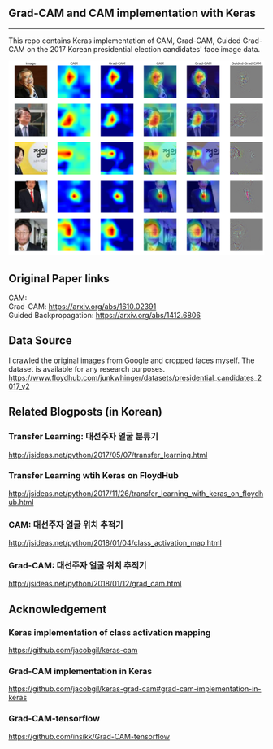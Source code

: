 ## Grad-CAM and CAM implementation with Keras

<hr>

This repo contains Keras implementation of CAM, Grad-CAM, Guided Grad-CAM on the 2017 Korean presidential election candidates' face image data. 

![CAM, Grad-CAM, Guided Grad-CAM](resnet50_guided_grad_cam.png)

## Original Paper links
CAM: <a href="https://arxiv.org/abs/1512.04150"></a>  
Grad-CAM: <a href="https://arxiv.org/abs/1610.02391">https://arxiv.org/abs/1610.02391</a>  
Guided Backpropagation: <a href="https://arxiv.org/abs/1412.6806">https://arxiv.org/abs/1412.6806</a>  

## Data Source
I crawled the original images from Google and cropped faces myself. The dataset is available for any research purposes.
<a href="https://www.floydhub.com/junkwhinger/datasets/presidential_candidates_2017_v2">https://www.floydhub.com/junkwhinger/datasets/presidential_candidates_2017_v2</a>

## Related Blogposts (in Korean)
### Transfer Learning: 대선주자 얼굴 분류기
<a href="http://jsideas.net/python/2017/05/07/transfer_learning.html">http://jsideas.net/python/2017/05/07/transfer_learning.html</a>

### Transfer Learning wtih Keras on FloydHub
<a href="http://jsideas.net/python/2017/11/26/transfer_learning_with_keras_on_floydhub.html">http://jsideas.net/python/2017/11/26/transfer_learning_with_keras_on_floydhub.html</a>

### CAM: 대선주자 얼굴 위치 추적기
<a href="http://jsideas.net/python/2018/01/04/class_activation_map.html">http://jsideas.net/python/2018/01/04/class_activation_map.html</a>

### Grad-CAM: 대선주자 얼굴 위치 추적기
<a href="http://jsideas.net/python/2018/01/12/grad_cam.html">http://jsideas.net/python/2018/01/12/grad_cam.html</a>

## Acknowledgement
### Keras implementation of class activation mapping
<a href="https://github.com/jacobgil/keras-cam">https://github.com/jacobgil/keras-cam</a>

### Grad-CAM implementation in Keras
<a href="https://github.com/jacobgil/keras-grad-cam#grad-cam-implementation-in-keras">https://github.com/jacobgil/keras-grad-cam#grad-cam-implementation-in-keras</a>

### Grad-CAM-tensorflow
<a href="https://github.com/insikk/Grad-CAM-tensorflow">https://github.com/insikk/Grad-CAM-tensorflow</a>
